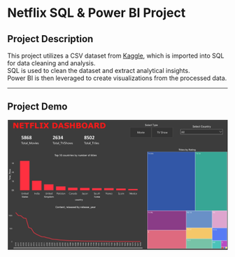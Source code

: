 # Netflix SQL & Power BI Project

## Project Description

This project utilizes a CSV dataset from [Kaggle](https://www.kaggle.com/datasets/shivamb/netflix-shows), which is imported into SQL for data cleaning and analysis.  
SQL is used to clean the dataset and extract analytical insights.  
Power BI is then leveraged to create visualizations from the processed data.

---

## Project Demo

![Project Demo](project_Demo.jpeg)